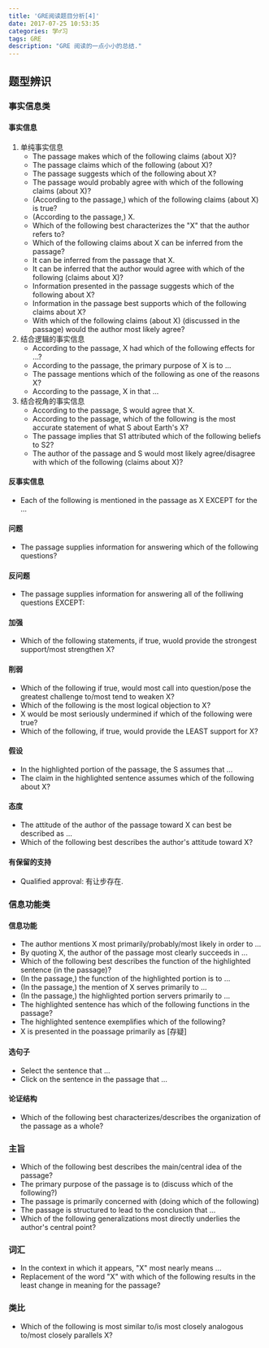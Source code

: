 ```yaml
---
title: 'GRE阅读题目分析[4]'
date: 2017-07-25 10:53:35
categories: 学♂习
tags: GRE
description: "GRE 阅读的一点小小的总结."
---
```


## 题型辨识

### 事实信息类

#### 事实信息

1. 单纯事实信息
	- The passage makes which of the following claims (about X)?
	- The passage claims which of the following (about X)?
	- The passage suggests which of the following about X?
	- The passage would probably agree with which of the following claims (about X)?
	- (According to the passage,) which of the following claims (about X) is true?
	- (According to the passage,) X.
	- Which of the following best characterizes the "X" that the author refers to?
	- Which of the following claims about X can be inferred from the passage?
	- It can be inferred from the passage that X.
	- It can be inferred that the author would agree with which of the following (claims about X)?
	- Information presented in the passage suggests which of the following about X?
	- Information in the passage best supports which of the following claims about X?
	- With which of the following claims (about X) (discussed in the passage) would the author most likely agree?
2. 结合逻辑的事实信息
	- According to the passage, X had which of the following effects for  ...?
	- According to the passage, the primary purpose of X is to ...
	- The passage mentions which of the following as one of the reasons X?
	- According to the passage, X in that ...
3. 结合视角的事实信息
	- According to the passage, S would agree that X.
	- According to the passage, which of the following is the most accurate statement of what S about Earth's X?
	- The passage implies that S1 attributed which of the following beliefs to S2?
	- The author of the passage and S would most likely agree/disagree with which of the following (claims about X)?

#### 反事实信息

 - Each of the following is mentioned in the passage as X EXCEPT for the ...

#### 问题

 - The passage supplies information for answering which of the following questions?

#### 反问题

 - The passage supplies information for answering all of the folliwing questions EXCEPT:

#### 加强

 - Which of the following statements, if true, wuold provide the strongest support/most strengthen X?

#### 削弱

 - Which of the following if true, would most call into question/pose the greatest challenge to/most tend to weaken X?
 - Which of the following is the most logical objection to X?
 - X would be most seriously undermined if which of the following were true?
 - Which of the following, if true, would provide the LEAST support for X?

#### 假设

 - In the highlighted portion of the passage, the S assumes that ...
 - The claim in the highlighted sentence assumes which of the following about X?

#### 态度

 - The attitude of the author of the passage toward X can best be described as ...
 - Which of the following best describes the author's attitude toward X?

#### 有保留的支持

 - Qualified approval: 有让步存在.

### 信息功能类

#### 信息功能

 - The author mentions X most primarily/probably/most likely in order to ...
 - By quoting X, the author of the passage most clearly succeeds in ...
 - Which of the following best describes the function of the highlighted sentence (in the passage)?
 - (In the passage,) the function of the highlighted portion is to ...
 - (In the passage,) the mention of X serves primarily to ...
 - (In the passage,) the highlighted portion servers primarily to ...
 - The highlighted sentence has which of the following functions in the passage?
 - The highlighted sentence exemplifies which of the following?
 - X is presented in the poassage primarily as [存疑]

#### 选句子

 - Select the sentence that ...
 - Click on the sentence in the passage that ...

#### 论证结构

 - Which of the following best characterizes/describes the organization of the passage as a whole?

### 主旨

 - Which of the following best describes the main/central idea of the passage?
 - The primary purpose of the passage is to (discuss which of the following?)
 - The passage is primarily concerned with (doing which of the following)
 - The passage is structured to lead to the conclusion that ...
 - Which of the following generalizations most directly underlies the author's central point?

### 词汇

 - In the context in which it appears, "X" most nearly means ...
 - Replacement of the word "X" with which of the following results in the least change in meaning for the passage?

### 类比

 - Which of the following is most similar to/is most closely analogous to/most closely parallels X?
